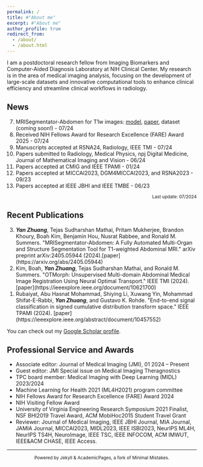```yaml
---
permalink: /
title: #"About me"
excerpt: #"About me"
author_profile: true
redirect_from: 
  - /about/
  - /about.html
---
```



I am a postdoctoral research fellow from Imaging Biomarkers and Computer-Aided Diagnosis Laboratory at NIH Clinical Center. My research is in the area of medical imaging analysis, focusing on the development of large-scale datasets and innovative computational tools to enhance clinical efficiency and streamline clinical workflows in radiology.

<!---
My research focuses on medical image analysis, medical computer vision, and mobile health, particularly in the development of AI (deep learning) models for medical image segmentation and computer-aided diagnosis.

I am a postdoctoral research fellow from Imaging Biomarkers and Computer-Aided Diagnosis Laboratory at NIH Clinical Center. My research focuses on large-scale medical imaging analysis and medical computer vision. Specifically, I am interested in medical image segmentation and classification in the few-sample setting, i.e., few-shot learning and domain adaptation.
-->

<!---
I got my PhD from Imaging and Data Science Lab under Prof. Gustavo Rohde guidance at University of Virginia. During my PhD training, I did a research internship with cardiovascular imaging team at Siemens Healthineers, Princeton, NJ. Previously, I was a research associate @ ESC Lab under Prof. Wenyao Xu guidance from 2014-2015, University at Buffalo. I got my M.S. degree from University at Buffalo.
-->

<!---
My research interests are optimal transport learning for biomedical imaging analysis and medical computer vision. In addition, I am very interested in smart and connected health. I got my PhD from Imaging and Data Science Lab under Prof. Gustavo Rohde guidance, University of Virginia. Previously, I was a research associate @ ESC Lab under Prof. Wenyao Xu guidance from 2014-2015, University at Buffalo. I got my M.S. degree from University at Buffalo.
-->


News
-----
7. MRISegmentator-Abdomen for T1w images: [model](https://github.com/rsummers11/MRISegmentator), [paper](https://arxiv.org/abs/2405.05944), dataset (coming soon!) - 07/24
6. Received NIH Fellows Award for Research Excellence (FARE) Award 2025 - 07/24
5. Manuscripts accepted at RSNA24, Radiology, IEEE TMI - 07/24
4. Papers submitted to Radiology, Medical Physics, npj Digital Medicine, Journal of Mathematical Imaging and Vision - 06/24
3. Papers accepted at CMIG and IEEE TPAMI - 01/24
2. Papers accepted at MICCAI2023, DGM4MICCAI2023, and RSNA2023 - 09/23
1. Papers accepted at IEEE JBHI and IEEE TMBE - 06/23


<p style="text-align:right"><sup>Last update: 07/2024</sup></p>

Recent Publications
-----
<ol reversed>
  <li> <strong><em>Yan Zhuang</em></strong>, Tejas Sudharshan Mathai, Pritam Mukherjee, Brandon Khoury, Boah Kim, Benjamin Hou, Nusrat Rabbee, and Ronald M. Summers. "MRISegmentator-Abdomen: A Fully Automated Multi-Organ and Structure Segmentation Tool for T1-weighted Abdominal MRI." arXiv preprint arXiv:2405.05944 (2024).[paper](https://arxiv.org/abs/2405.05944)</li>
  <li> Kim, Boah, <strong><em>Yan Zhuang</em></strong>, Tejas Sudharshan Mathai, and Ronald M. Summers. "OTMorph: Unsupervised Multi-domain Abdominal Medical Image Registration Using Neural Optimal Transport." IEEE TMI (2024). [paper](https://ieeexplore.ieee.org/document/10621700)</li>
  <li> Rubaiyat, Abu Hasnat Mohammad, Shiying Li, Xuwang Yin, Mohammad Shifat-E-Rabbi, <strong><em>Yan Zhuang</em></strong>, and Gustavo K. Rohde. "End-to-end signal classification in signed cumulative distribution transform space." IEEE TPAMI (2024). [paper](https://ieeexplore.ieee.org/abstract/document/10457552)</li>
</ol>

You can check out my [Google Scholar profile](https://scholar.google.com/citations?user=v562Dw4AAAAJ&hl=en&authuser=1).

<!---
Selected Publications
-----
<ol reversed>
  <li><strong><em>Yan Zhuang</em></strong>, Shiying Li, Mohammad Shifat-E-Rabbi, Abu Hasnat Mohammad Rubaiyat, Xuwang Yin, and Gustavo K. Rohde. "Local Sliced-Wasserstein Feature Sets for Illumination-invariant Face Recognition." arXiv preprint arXiv:2201.02980 (2022).</li>
  <li> Mohammad Shifat-E-Rabbi, <strong><em>Yan Zhuang</em></strong>, Shiying Li, Abu Hasnat Mohammad Rubaiyat, Xuwang Yin, and Gustavo K. Rohde. "Invariance encoding in sliced-Wasserstein space for image classification with limited training data." Pattern Recognition 137 (2023): 109268.</li>
  <li><strong><em>Yan Zhuang</em></strong>, Mark McDonald, Chad Aldridge, Mohamed Abul Hassan, Omar Uribe, Daniel Arteaga, Andrew Southerland, Gustavo Rohde. "Video-based Facial Weakness Analysis." IEEE Transactions on Biomedical Engineering (2021).</li>
  <li><strong><em>Yan Zhuang</em></strong>, Mark McDonald, Omar Uribe, Xuwang Yin, Dhyey Parikh, Andrew M. Southerland, and Gustavo Rohde. "Facial Weakness Analysis and Quantification Of Static Images." IEEE Journal of Biomedical and Health Informatics (2020).</li>
  <li>Feng Lin, <strong><em>Yan Zhuang</em></strong>, Chen Song, Aosen Wang, Yiran Li, Changzhan Gu, Changzhi Li, and Wenyao Xu, "SleepSense: a Noncontact and Cost-effective Sleep Monitoring System", IEEE Transactions on Biomedical Circuits and Systems (TBioCAS), vol. 11, issue 1, pp 189 - 202, 2017.</li>
  <li><strong><em>Yan Zhuang</em></strong>, Chen Song, Aosen Wang, Feng Lin, Yiran Li, Changzhan Gu, Changzhi Li, and Wenyao Xu, "Non-invasive Sleep Event Recognition Using An Electromagnetic Probe", IEEE 12th Annual Body Sensor Networks Conference (BSN 15), Boston, Massachusetts, June 2015.</li>
</ol>
-->



Professional Service and Awards
----- 
* Associate editor: Journal of Medical Imaging (JMI), 01 2024 – Present  
* Guest editor: JMI Special issue on Medical Imaging Theragnostics
* TPC board member: Medical Imaging with Deep Learning (MIDL) 2023/2024  
* Machine Learning for Health 2021 (ML4H2021) program committee  
* NIH Fellows Award for Research Excellence (FARE) Award 2024  
* NIH Visiting Fellow Award  
* University of Virginia Engineering Research Symposium 2021 Finalist, NSF BHI2019 Travel Award, ACM MobiHoc2015 Student Travel Grant
* Reviewer: Journal of Medical Imaging, IEEE JBHI Journal, MIA Journal, JAMIA Journal, MICCAI2023, MIDL2023, IEEE ISBI2023, NeurIPS ML4H, NeurIPS TS4H, NeuroImage, IEEE TSC, IEEE INFOCOM, ACM IMWUT, IEEE&ACM CHASE, IEEE Access.


-----
<p style="text-align:center"><sup>Powered by Jekyll & AcademicPages, a fork of Minimal Mistakes. </sup></p>


